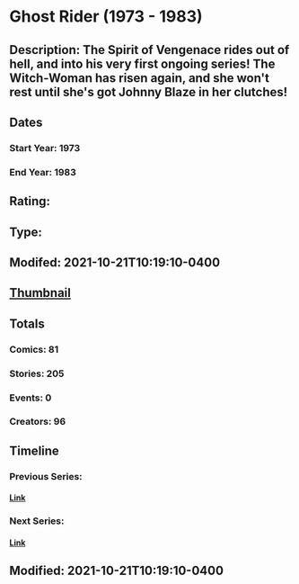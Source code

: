 # Ghost Rider (1973 - 1983)
## Description: The Spirit of Vengenace rides out of hell, and into his very first ongoing series! The Witch-Woman has risen again, and she won't rest until she's got Johnny Blaze in her clutches!
## Dates
### Start Year: 1973
### End Year: 1983
## Rating: 
## Type: 
## Modifed: 2021-10-21T10:19:10-0400
## [Thumbnail](http://i.annihil.us/u/prod/marvel/i/mg/8/b0/5b071e34b4b3d.jpg)
## Totals
### Comics: 81
### Stories: 205
### Events: 0
### Creators: 96
## Timeline
### Previous Series: 
#### [Link]()
### Next Series: 
#### [Link]()
## Modified: 2021-10-21T10:19:10-0400